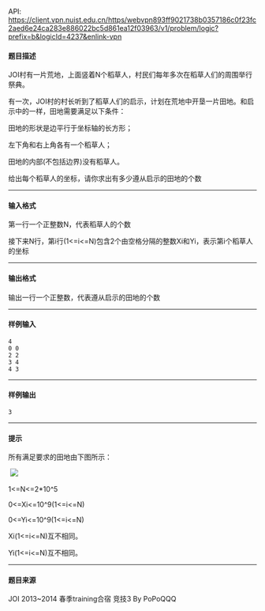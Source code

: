 API: https://client.vpn.nuist.edu.cn/https/webvpn893ff9021738b0357186c0f23fc2aed6e24ca283e886022bc5d861ea12f03963/v1/problem/logic?prefix=b&logicId=4237&enlink-vpn

#### 题目描述

JOI村有一片荒地，上面竖着N个稻草人，村民们每年多次在稻草人们的周围举行祭典。

有一次，JOI村的村长听到了稻草人们的启示，计划在荒地中开垦一片田地。和启示中的一样，田地需要满足以下条件：

田地的形状是边平行于坐标轴的长方形；

左下角和右上角各有一个稻草人；

田地的内部(不包括边界)没有稻草人。

给出每个稻草人的坐标，请你求出有多少遵从启示的田地的个数

---

#### 输入格式

第一行一个正整数N，代表稻草人的个数

接下来N行，第i行(1<=i<=N)包含2个由空格分隔的整数Xi和Yi，表示第i个稻草人的坐标

---

#### 输出格式

输出一行一个正整数，代表遵从启示的田地的个数

---

#### 样例输入
```
4
0 0
2 2
3 4
4 3
```

---

#### 样例输出
```
3
```

---

#### 提示

所有满足要求的田地由下图所示：

 ![](../file/4237_0.jpg)

1<=N<=2\*10^5

0<=Xi<=10^9(1<=i<=N)

0<=Yi<=10^9(1<=i<=N)

Xi(1<=i<=N)互不相同。

Yi(1<=i<=N)互不相同。

---

#### 题目来源

JOI 2013~2014 春季training合宿 竞技3 By PoPoQQQ
